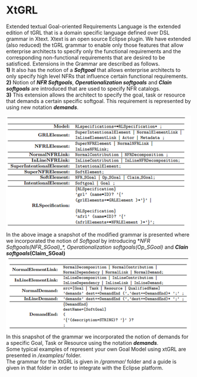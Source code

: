 # XtGRL
Extended textual Goal-oriented Requirements Language is the extended edition of tGRL that is a domain specific language defined over DSL grammar in Xtext. Xtext is an open source Eclipse plugin. We have extended (also reduced) the tGRL grammar to enable only those features that allow enterprise architects to specify only the functional requirements and the corresponding non-functional requirements that are desired to be satisficed.
Extensions in the Grammar are described as follows.\
**1)** It also has the notion of a **_Softgoal_** that allows enterprise architects to only specify high level NFRs that
influence certain functional requirements.\
**2)** Notion of **_NFR Softgoals_**, **_Operationalization softgoals_** and **_Clain softgoals_** are introduced that are used to specify NFR catalogs.\
**3)** This extension allows the architect to specify the goal, task or resource that demands a certain specific softgoal. This requirement is represented by using new notation **_demands_**.

   ![](https://github.com/GRL2APK/XtGRL/blob/master/images/img1.PNG)\
In the above image a snapshot of the modified grammar is presented where we incorporated the notion of *_Softgoal_* by introducing  **_NFR Softgoals_(NFR_SGoal)_*, *_Operationalization softgoals_(Op_SGoal)** and **_Clain softgoals_(Claim_SGoal)**
   ![](https://github.com/GRL2APK/XtGRL/blob/master/images/img2.PNG)\
In this snapshot of the grammar we incorporated the notion of demands for a specific Goal, Task or Resource using the notation **_demands_**.\
Some typical examples of represent your own Goal Model using xtGRL are presented in *_/examples/_* folder.\
The grammar for the XtGRL is given in *_/grammar/_* folder and a guide is given in that folder in order to integrate with the Eclipse platform.
   
      
